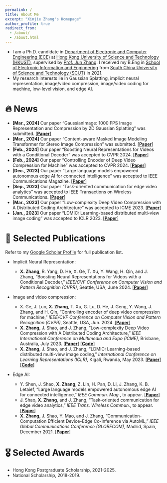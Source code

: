 ```yaml
---
permalink: /
title: About Me
excerpt: "Xinjie Zhang's Homepage"
author_profile: true
redirect_from: 
  - /about/
  - /about.html
---
```


- I am a Ph.D. candidate in [Department of Electronic and Computer Engineering (ECE)](https://ece.hkust.edu.hk/) at [Hong Kong University of Science and Technology (HKUST)](https://hkust.edu.hk/), supervised by [Prof. Jun Zhang](https://eejzhang.people.ust.hk/). I received my B.Eng in [School of Electronic Information and Enginnering](http://www2.scut.edu.cn/ee/main.htm) from [South China University of Science and Technology (SCUT)](https://www.scut.edu.cn/new/) in 2021.
- My research interests lie in Gaussian Splatting, implicit neural representation, image/video compression, image/video coding for machine, low-level vision, and edge AI.

# 🔥 News
- **[Mar., 2024]** Our paper “GaussianImage: 1000 FPS Image Representation and Compression by 2D Gaussian Splatting” was submitted. [[**Paper**]]()
- **[Mar., 2024]** Our paper “Content-aware Masked Image Modeling Transformer for Stereo Image Compression” was submitted. [[**Paper**]]()
- **[Feb., 2024]** Our paper “Boosting Neural Representations for Videos with a Conditional Decoder” was accepted to CVPR 2024. [[**Paper**]](https://arxiv.org/abs/2402.18152)
- **[Feb., 2024]** Our paper “Controlling Encoder of Deep Video Compression for Machine” was accepted to CVPR 2024. [[**Paper**]]()
- **[Dec., 2023]** Our paper “Large language models empowered autonomous edge AI for connected intelligence” was accepted to IEEE Communications Magazine. [[**Paper**]](https://arxiv.org/abs/2307.02779)
- **[Sep., 2023]** Our paper “Task-oriented communication for edge video analytics” was accepted to IEEE Transactions on Wireless Communications. [[**Paper**]](https://arxiv.org/abs/2211.14049)
- **[Mar., 2023]** Our paper “Low-complexity Deep Video Compression with A Distributed Coding Architecture” was accepted to ICME 2023. [[**Paper**]](https://arxiv.org/abs/2303.11599)
- **[Jan., 2023]** Our paper “LDMIC: Learning-based distributed multi-view image coding” was accepted to ICLR 2023. [[**Paper**]](https://openreview.net/forum?id=ILQVw4cA5F9)

# 📝 Selected Publications

Refer to my [Google Scholar Profile](https://scholar.google.com/citations?hl=zh-CN&user=U_gSl6wAAAAJ) for full publication list.
- Implicit Neural Representation:
  - **X. Zhang**, R. Yang, D. He, X. Ge, T. Xu, Y. Wang, H. Qin, and J. Zhang, “Boosting Neural Representations for Videos with a Conditional Decoder,” *IEEE/CVF Conference on Computer Vision and Pattern Recognition (CVPR)*, Seattle, USA, June 2024. [[**Paper**]](https://arxiv.org/abs/2402.18152)
  
- Image and video compression:
    - X. Ge, J. Luo, **X. Zhang**, T. Xu, G. Lu, D. He, J. Geng, Y. Wang, J. Zhang, and H. Qin, “Controlling encoder of deep video compression for machine,” *IEEE/CVF Conference on Computer Vision and Pattern Recognition (CVPR)*, Seattle, USA, Jun. 2024. [[**Paper**]]()
  - **X. Zhang**, J. Shao, and J. Zhang, “Low-complexity Deep Video Compression with A Distributed Coding Architecture,” *IEEE International Conference on Multimedia and Expo (ICME)*, Brisbane, Australia, July 2023. [[**Paper**]](https://arxiv.org/abs/2303.11599) [[**Code**]](https://github.com/Xinjie-Q/Distributed-DVC) 
  - **X. Zhang**, J. Shao, and J. Zhang, “LDMIC: Learning-based distributed multi-view image coding,” *International Conference on Learning Representations (ICLR)*, Kigali, Rwanda, May 2023. [[**Paper**]](https://openreview.net/forum?id=ILQVw4cA5F9) [[**Code**]](https://github.com/Xinjie-Q/LDMIC)

- Edge AI:
  - Y. Shen, J. Shao, **X. Zhang**, Z. Lin, H. Pan, D. Li, J. Zhang, K. B. Letaief, “Large language models empowered autonomous edge AI for connected intelligence,” *IEEE Commun. Mag.*, to appear. [[**Paper**]](https://arxiv.org/abs/2307.02779)
  - J. Shao, **X. Zhang**, and J. Zhang, “Task-oriented communication for edge video analytics,” *IEEE Trans. Wireless Commun.*, to appear. [[**Paper**]](https://arxiv.org/abs/2211.14049)
  - **X. Zhang**, J. Shao, Y. Mao, and J. Zhang, “Communication-Computation Efficient Device-Edge Co-Inference via AutoML,” *IEEE Global Communications Conference (GLOBECOM)*, Madrid, Spain, December 2021. [[**Paper**]](https://arxiv.org/abs/2108.13009) 

# 🎖 Selected Awards

- Hong Kong Postgraduate Scholarship, 2021-2025.
- National Scholarship, 2018-2019.


